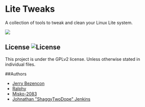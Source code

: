 Lite Tweaks 
=================

A collection of tools to tweak and clean your Linux Lite system.

![](http://imgur.com/nObikfT.png)

## License ![License](https://img.shields.io/badge/license-GPLv2-green.svg)

This project is under the GPLv2 license. Unless otherwise stated in individual files.

##Authors
- [Jerry Bezencon](https://github.com/linuxlite/)
- [Ralphy](https://github.com/ralphys)
- [Misko-2083](https://github.com/Misko-2083/)
- [Johnathan "ShaggyTwoDope" Jenkins](https://github.com/shaggytwodope/)
